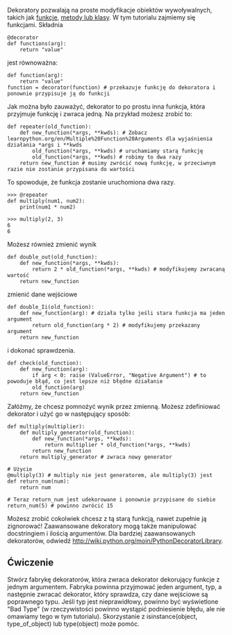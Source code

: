 Dekoratory pozwalają na proste modyfikacje obiektów wywoływalnych, takich jak [funkcje](http://www.learnpython.org/en/Functions ""), [metody lub klasy](http://www.learnpython.org/en/Classes%20and%20Objects ""). W tym tutorialu zajmiemy się funkcjami. Składnia

    @decorator
    def functions(arg):
        return "value"

jest równoważna:

    def function(arg):
        return "value"
    function = decorator(function) # przekazuje funkcję do dekoratora i ponownie przypisuje ją do funkcji

Jak można było zauważyć, dekorator to po prostu inna funkcja, która przyjmuje funkcję i zwraca jedną. Na przykład możesz zrobić to:

    def repeater(old_function):
        def new_function(*args, **kwds): # Zobacz learnpython.org/en/Multiple%20Function%20Arguments dla wyjaśnienia działania *args i **kwds
            old_function(*args, **kwds) # uruchamiamy starą funkcję
            old_function(*args, **kwds) # robimy to dwa razy
        return new_function # musimy zwrócić nową funkcję, w przeciwnym razie nie zostanie przypisana do wartości

To spowoduje, że funkcja zostanie uruchomiona dwa razy.

    >>> @repeater
    def multiply(num1, num2):
        print(num1 * num2)

    >>> multiply(2, 3)
    6
    6

Możesz również zmienić wynik

    def double_out(old_function):
        def new_function(*args, **kwds):
            return 2 * old_function(*args, **kwds) # modyfikujemy zwracaną wartość
        return new_function

zmienić dane wejściowe

    def double_Ii(old_function):
        def new_function(arg): # działa tylko jeśli stara funkcja ma jeden argument
            return old_function(arg * 2) # modyfikujemy przekazany argument
        return new_function

i dokonać sprawdzenia.

    def check(old_function):
        def new_function(arg):
            if arg < 0: raise (ValueError, "Negative Argument") # to powoduje błąd, co jest lepsze niż błędne działanie
            old_function(arg)
        return new_function

Załóżmy, że chcesz pomnożyć wynik przez zmienną. Możesz zdefiniować dekorator i użyć go w następujący sposób:

    def multiply(multiplier):
        def multiply_generator(old_function):
            def new_function(*args, **kwds):
                return multiplier * old_function(*args, **kwds)
            return new_function
        return multiply_generator # zwraca nowy generator
    
    # Użycie
    @multiply(3) # multiply nie jest generatorem, ale multiply(3) jest
    def return_num(num):
        return num
        
    # Teraz return_num jest udekorowane i ponownie przypisane do siebie
    return_num(5) # powinno zwrócić 15

 Możesz zrobić cokolwiek chcesz z tą starą funkcją, nawet zupełnie ją zignorować! Zaawansowane dekoratory mogą także manipulować docstringiem i ilością argumentów.
Dla bardziej zaawansowanych dekoratorów, odwiedź <http://wiki.python.org/moin/PythonDecoratorLibrary>.

Ćwiczenie
--------
Stwórz fabrykę dekoratorów, która zwraca dekorator dekorujący funkcje z jednym argumentem. Fabryka powinna przyjmować jeden argument, typ, a następnie zwracać dekorator, który sprawdza, czy dane wejściowe są poprawnego typu. Jeśli typ jest nieprawidłowy, powinno być wyświetlone "Bad Type" (w rzeczywistości powinno wystąpić podniesienie błędu, ale nie omawiamy tego w tym tutorialu). Skorzystanie z isinstance(object, type_of_object) lub type(object) może pomóc.